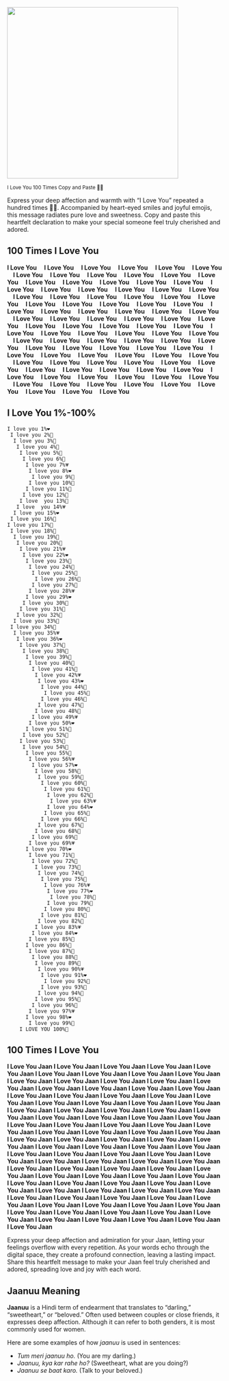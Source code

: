 
<img src="https://img.picui.cn/free/2024/11/04/6728afa048447.png" width="400" />


<small>I Love You  100 Times Copy and Paste 🥰🤗</small>

Express your deep affection and warmth with “I Love You” repeated a hundred times 🥰🤗. Accompanied by heart-eyed smiles and joyful emojis, this message radiates pure love and sweetness. Copy and paste this heartfelt declaration to make your special someone feel truly cherished and adored.

## 100 Times I Love You

**I Love You   I Love You   I Love You   I Love You   I Love You   I Love You   I Love You   I Love You   I Love You   I Love You   I Love You   I Love You   I Love You   I Love You   I Love You   I Love You   I Love You   I Love You   I Love You   I Love You   I Love You   I Love You   I Love You   I Love You   I Love You   I Love You   I Love You   I Love You   I Love You   I Love You   I Love You   I Love You   I Love You   I Love You   I Love You   I Love You   I Love You   I Love You   I Love You   I Love You   I Love You   I Love You   I Love You   I Love You   I Love You   I Love You   I Love You   I Love You   I Love You   I Love You   I Love You   I Love You   I Love You   I Love You   I Love You   I Love You   I Love You   I Love You   I Love You   I Love You   I Love You   I Love You   I Love You   I Love You   I Love You   I Love You   I Love You   I Love You   I Love You   I Love You   I Love You   I Love You   I Love You   I Love You   I Love You   I Love You   I Love You   I Love You   I Love You   I Love You   I Love You   I Love You   I Love You   I Love You   I Love You   I Love You   I Love You   I Love You   I Love You   I Love You   I Love You   I Love You   I Love You   I Love You   I Love You   I Love You   I Love You   I Love You   I Love You   I Love You**


## I Love You 1%-100%

```
I love you 1%❤
 I love you 2%🧡
  I love you 3%💛
   I love you 4%💚
    I love you 5%💙
     I love you 6%💜
      I love you 7%💗
       I love you 8%❤
        I love you 9%🧡
       I love you 10%💛
      I love you 11%💚
     I love you 12%💙
    I love  you 13%💜
   I love  you 14%💗
  I love you 15%❤
 I love you 16%🧡
I love you 17%💛
 I love you 18%💚
  I love you 19%💙
   I love you 20%💜
    I love you 21%💗
     I love you 22%❤
      I love you 23%🧡
       I love you 24%💛
        I love you 25%💚
         I love you 26%💙
        I love you 27%💜
       I love you 28%💗
      I love you 29%❤
     I love you 30%🧡
    I love you 31%💛
   I love you 32%💚
  I love you 33%💙
 I love you 34%💜
  I love you 35%💗
   I love you 36%❤ 
    I love you 37%🧡
     I love you 38%💛
      I love you 39%💚
       I love you 40%💙
        I love you 41%💜
         I love you 42%💗
          I love you 43%❤
           I love you 44%🧡
            I love you 45%💛
           I love you 46%💚
          I love you 47%💙
         I love you 48%💜
        I love you 49%💗
       I love you 50%❤
      I love you 51%🧡
     I love you 52%💛
    I love you 53%💚
     I love you 54%💙
      I love you 55%💜
       I love you 56%💗
        I love you 57%❤
         I love you 58%🧡
          I love you 59%💛
           I love you 60%💚
            I love you 61%💙
             I love you 62%💜
              I love you 63%💗
             I love you 64%❤
            I love you 65%🧡
           I love you 66%💛
          I love you 67%💚
         I love you 68%💙
        I love you 69%💜
       I love you 69%💗
      I love you 70%❤
       I love you 71%🧡
        I love you 72%💛
         I love you 73%💚
          I love you 74%💙
           I love you 75%💜
            I love you 76%💗
             I love you 77%❤
              I love you 78%🧡
             I love you 79%💛
            I love you 80%💚
           I love you 81%💙
          I love you 82%💜
         I love you 83%💗
        I love you 84%❤
       I love you 85%🧡
      I love you 86%💛
       I love you 87%💚
        I love you 88%💙
         I love you 89%💜
          I love you 90%💗
           I love you 91%❤
            I love you 92%🧡
           I love you 93%💛
          I love you 94%💚
         I love you 95%💙
        I love you 96%💜
       I love you 97%💗
      I love you 98%❤
       I love you 99%🧡
    I LOVE YOU 100%💖
```

## 100 Times I Love You 

**I Love You Jaan  I Love You Jaan  I Love You Jaan  I Love You Jaan  I Love You Jaan  I Love You Jaan  I Love You Jaan  I Love You Jaan  I Love You Jaan  I Love You Jaan  I Love You Jaan  I Love You Jaan  I Love You Jaan  I Love You Jaan  I Love You Jaan  I Love You Jaan  I Love You Jaan  I Love You Jaan  I Love You Jaan  I Love You Jaan  I Love You Jaan  I Love You Jaan  I Love You Jaan  I Love You Jaan  I Love You Jaan  I Love You Jaan  I Love You Jaan  I Love You Jaan  I Love You Jaan  I Love You Jaan  I Love You Jaan  I Love You Jaan  I Love You Jaan  I Love You Jaan  I Love You Jaan  I Love You Jaan  I Love You Jaan  I Love You Jaan  I Love You Jaan  I Love You Jaan  I Love You Jaan  I Love You Jaan  I Love You Jaan  I Love You Jaan  I Love You Jaan  I Love You Jaan  I Love You Jaan  I Love You Jaan  I Love You Jaan  I Love You Jaan  I Love You Jaan  I Love You Jaan  I Love You Jaan  I Love You Jaan  I Love You Jaan  I Love You Jaan  I Love You Jaan  I Love You Jaan  I Love You Jaan  I Love You Jaan  I Love You Jaan  I Love You Jaan  I Love You Jaan  I Love You Jaan  I Love You Jaan  I Love You Jaan  I Love You Jaan  I Love You Jaan  I Love You Jaan  I Love You Jaan  I Love You Jaan  I Love You Jaan  I Love You Jaan  I Love You Jaan  I Love You Jaan  I Love You Jaan  I Love You Jaan  I Love You Jaan  I Love You Jaan  I Love You Jaan  I Love You Jaan  I Love You Jaan  I Love You Jaan  I Love You Jaan  I Love You Jaan  I Love You Jaan  I Love You Jaan  I Love You Jaan  I Love You Jaan  I Love You Jaan  I Love You Jaan  I Love You Jaan  I Love You Jaan  I Love You Jaan  I Love You Jaan  I Love You Jaan  I Love You Jaan  I Love You Jaan  I Love You Jaan  I Love You Jaan**


Express your deep affection and admiration for your Jaan, letting your feelings overflow with every repetition. As your words echo through the digital space, they create a profound connection, leaving a lasting impact. Share this heartfelt message to make your Jaan feel truly cherished and adored, spreading love and joy with each word.

## Jaanuu Meaning

**Jaanuu** is a Hindi term of endearment that translates to “darling,” “sweetheart,” or “beloved.” Often used between couples or close friends, it expresses deep affection. Although it can refer to both genders, it is most commonly used for women.

Here are some examples of how *jaanuu* is used in sentences:

- *Tum meri jaanuu ho.* (You are my darling.)
- *Jaanuu, kya kar rahe ho?* (Sweetheart, what are you doing?)
- *Jaanuu se baat karo.* (Talk to your beloved.)